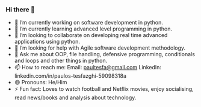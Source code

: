 ### Hi there 👋

- 🔭 I’m currently working on software development in python.
- 🌱 I’m currently learning advanced level programming in python. 
- 👯 I’m looking to collaborate on developing real time advanced applications using python.
- 🤔 I’m looking for help with Agile software development methodology.
- 💬 Ask me about OOP, file handling, defensive programming, conditionals and loops and other things in python.
- 📫 How to reach me: Email: paultesfa@gmail.com    LinkedIn: linkedin.com/in/paulos-tesfazghi-59098318a
- 😄 Pronouns: He/Him
- ⚡ Fun fact: Loves to watch football and Netflix movies, enjoy socialising, read news/books and analysis about technology.

